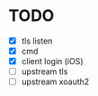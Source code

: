 # TODO

- [x] tls listen
- [x] cmd
- [x] client login (iOS)
- [ ] upstream tls
- [ ] upstream xoauth2
